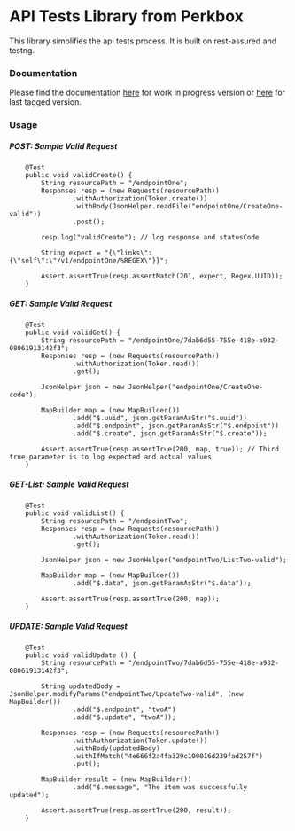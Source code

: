 # API Tests Library from Perkbox

This library simplifies the api tests process. It is built on rest-assured and testng.



### Documentation

Please find the documentation
[here](https://rawgit.com/chinenyeze/api-tests-lib/master/doc/Documentation.html) for work in progress version or
[here](https://cdn.rawgit.com/chinenyeze/api-tests-lib/1.1.12/doc/Documentation.html) for last tagged version.



### Usage

##### POST: Sample Valid Request
```
    @Test
    public void validCreate() {
        String resourcePath = "/endpointOne";
        Responses resp = (new Requests(resourcePath))
                .withAuthorization(Token.create())
                .withBody(JsonHelper.readFile("endpointOne/CreateOne-valid"))
                .post();

        resp.log("validCreate"); // log response and statusCode

        String expect = "{\"links\":{\"self\":\"/v1/endpointOne/%REGEX\"}}";

        Assert.assertTrue(resp.assertMatch(201, expect, Regex.UUID));
    }
```

##### GET: Sample Valid Request
```
    @Test
    public void validGet() {
        String resourcePath = "/endpointOne/7dab6d55-755e-418e-a932-08061913142f3";
        Responses resp = (new Requests(resourcePath))
                .withAuthorization(Token.read())
                .get();

        JsonHelper json = new JsonHelper("endpointOne/CreateOne-code");

        MapBuilder map = (new MapBuilder())
                .add("$.uuid", json.getParamAsStr("$.uuid"))
                .add("$.endpoint", json.getParamAsStr("$.endpoint"))
                .add("$.create", json.getParamAsStr("$.create"));

        Assert.assertTrue(resp.assertTrue(200, map, true)); // Third true parameter is to log expected and actual values
    }
```

##### GET-List: Sample Valid Request
```
    @Test
    public void validList() {
        String resourcePath = "/endpointTwo";
        Responses resp = (new Requests(resourcePath))
                .withAuthorization(Token.read())
                .get();

        JsonHelper json = new JsonHelper("endpointTwo/ListTwo-valid");

        MapBuilder map = (new MapBuilder())
                .add("$.data", json.getParamAsStr("$.data"));

        Assert.assertTrue(resp.assertTrue(200, map));
    }
```

##### UPDATE: Sample Valid Request
```
    @Test
    public void validUpdate () {
        String resourcePath = "/endpointTwo/7dab6d55-755e-418e-a932-08061913142f3";

        String updatedBody = JsonHelper.modifyParams("endpointTwo/UpdateTwo-valid", (new MapBuilder())
                .add("$.endpoint", "twoA")
                .add("$.update", "twoA"));

        Responses resp = (new Requests(resourcePath))
                .withAuthorization(Token.update())
                .withBody(updatedBody)
                .withIfMatch("4e666f2a4fa329c100016d239fad257f")
                .put();

        MapBuilder result = (new MapBuilder())
                .add("$.message", "The item was successfully updated");

        Assert.assertTrue(resp.assertTrue(200, result));
    }
```


